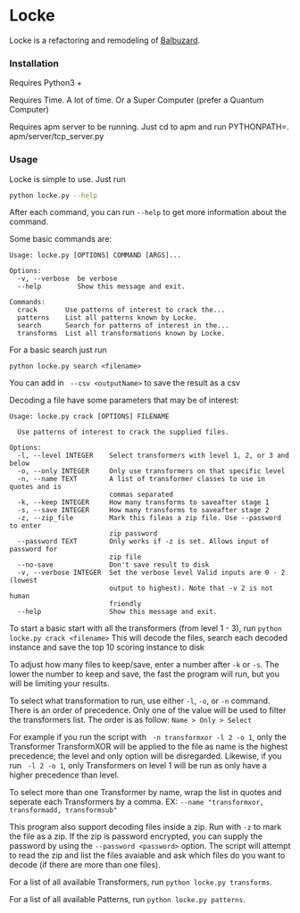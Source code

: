 Locke
=====

Locke is a refactoring and remodeling of [Balbuzard](https://github.com/decalage2/balbuzard).

### Installation

Requires Python3 + 

Requires Time. A lot of time. Or a Super Computer (prefer a Quantum Computer)

Requires apm server to be running. Just cd to apm and run PYTHONPATH=. apm/server/tcp_server.py

### Usage

Locke is simple to use. Just run
``` bash
python locke.py --help
```
After each command, you can run ``--help`` to get more information about the command.

Some basic commands are:
```
Usage: locke.py [OPTIONS] COMMAND [ARGS]...

Options:
  -v, --verbose  be verbose
  --help         Show this message and exit.

Commands:
  crack       Use patterns of interest to crack the...
  patterns    List all patterns known by Locke.
  search      Search for patterns of interest in the...
  transforms  List all transformations known by Locke.
```

For a basic search just run 
```
python locke.py search <filename>
```
You can add in `` --csv <outputName>`` to save the result as a csv

Decoding a file have some parameters that may be of interest:
```
Usage: locke.py crack [OPTIONS] FILENAME

  Use patterns of interest to crack the supplied files.

Options:
  -l, --level INTEGER    Select transformers with level 1, 2, or 3 and below
  -o, --only INTEGER     Only use transformers on that specific level
  -n, --name TEXT        A list of transformer classes to use in quotes and is
                         commas separated
  -k, --keep INTEGER     How many transforms to saveafter stage 1
  -s, --save INTEGER     How many transforms to saveafter stage 2
  -z, --zip_file         Mark this fileas a zip file. Use --password to enter
                         zip password
  --password TEXT        Only works if -z is set. Allows input of password for
                         zip file
  --no-save              Don't save result to disk
  -v, --verbose INTEGER  Set the verbose level Valid inputs are 0 - 2 (lowest
                         output to highest). Note that -v 2 is not human
                         friendly
  --help                 Show this message and exit.

```

To start a basic start with all the transformers (from level 1 - 3), run ``python locke.py crack <filename>``
This will decode the files, search each decoded instance and save the top 10 scoring instance to disk

To adjust how many files to keep/save, enter a number after ``-k`` or ``-s``. The lower the number to keep
and save, the fast the program will run, but you will be limiting your results.

To select what transformation to run, use either ``-l``, ``-o``, or ``-n`` command. There is an order of
precedence. Only one of the value will be used to filter the transformers list. The order is as follow:
``Name > Only > Select``

For example if you run the script with `` -n transformxor -l 2 -o 1``, only the Transformer TransformXOR will
be applied to the file as name is the highest precedence; the level and only option will be disregarded. 
Likewise, if you run `` -l 2 -o 1``, only Transformers on level 1 will be run as only have a higher precedence 
than level.

To select more than one Transformer by name, wrap the list in quotes and seperate each Transformers by a comma.
EX: ``--name "transformxor, transformadd, transformsub"``

This program also support decoding files inside a zip. Run with ``-z`` to mark the file as a zip. If the zip is
password encrypted, you can supply the password by using the ``--password <password>`` option. The script
will attempt to read the zip and list the files avaiable and ask which files do you want to decode (if there are
more than one files).


For a list of all available Transformers, run ``python locke.py transforms``.

For a list of all available Patterns, run ``python locke.py patterns``.
